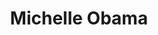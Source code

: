 ---
pid: ch556
title: Michelle Obama
location_transcription: Parkway
coordinates: "[-75.166692148184, 39.955049984886]"
zipcode: '19139'
gen_neighborhood: West Philadelphia
neighborhood: Walnut Hill
outside_phl: 
age: '49'
age_range: 40-49
instagram: 
image_file_name: ch_556.jpg
proposal_transcription: Please place a statue of Michelle Obama on the BF Parkway
  for all to see.
topic: African Americans,Politics,Pop Culture,Women
topic_summary: 0, 0, 0, 0
type: Sculpture Statue
keywords_other: president
credit: Karla Ruiz
image_labels: 
twitter: 
facebook: 
permalink: "/monuments/ch556/"
layout: item-page
---
